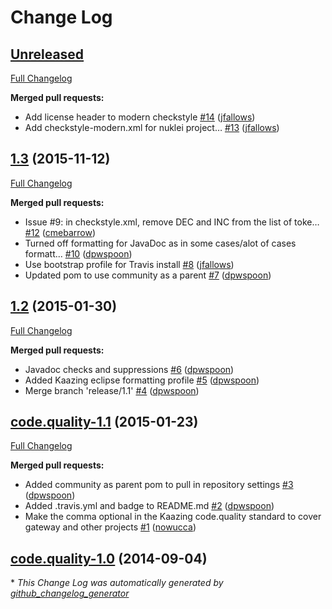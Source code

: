 # Change Log

## [Unreleased](https://github.com/kaazing/code.quality/tree/HEAD)

[Full Changelog](https://github.com/kaazing/code.quality/compare/1.3...HEAD)

**Merged pull requests:**

- Add license header to modern checkstyle [\#14](https://github.com/kaazing/code.quality/pull/14) ([jfallows](https://github.com/jfallows))
- Add checkstyle-modern.xml for nuklei project… [\#13](https://github.com/kaazing/code.quality/pull/13) ([jfallows](https://github.com/jfallows))

## [1.3](https://github.com/kaazing/code.quality/tree/1.3) (2015-11-12)
[Full Changelog](https://github.com/kaazing/code.quality/compare/1.2...1.3)

**Merged pull requests:**

- Issue \#9: in checkstyle.xml, remove DEC and INC from the list of toke… [\#12](https://github.com/kaazing/code.quality/pull/12) ([cmebarrow](https://github.com/cmebarrow))
- Turned off formatting for JavaDoc as in some cases/alot of cases formatt... [\#10](https://github.com/kaazing/code.quality/pull/10) ([dpwspoon](https://github.com/dpwspoon))
- Use bootstrap profile for Travis install [\#8](https://github.com/kaazing/code.quality/pull/8) ([jfallows](https://github.com/jfallows))
- Updated pom to use community as a parent [\#7](https://github.com/kaazing/code.quality/pull/7) ([dpwspoon](https://github.com/dpwspoon))

## [1.2](https://github.com/kaazing/code.quality/tree/1.2) (2015-01-30)
[Full Changelog](https://github.com/kaazing/code.quality/compare/code.quality-1.1...1.2)

**Merged pull requests:**

- Javadoc checks and suppressions [\#6](https://github.com/kaazing/code.quality/pull/6) ([dpwspoon](https://github.com/dpwspoon))
- Added Kaazing eclipse formatting profile [\#5](https://github.com/kaazing/code.quality/pull/5) ([dpwspoon](https://github.com/dpwspoon))
- Merge branch 'release/1.1' [\#4](https://github.com/kaazing/code.quality/pull/4) ([dpwspoon](https://github.com/dpwspoon))

## [code.quality-1.1](https://github.com/kaazing/code.quality/tree/code.quality-1.1) (2015-01-23)
[Full Changelog](https://github.com/kaazing/code.quality/compare/code.quality-1.0...code.quality-1.1)

**Merged pull requests:**

- Added community as parent pom to pull in repository settings [\#3](https://github.com/kaazing/code.quality/pull/3) ([dpwspoon](https://github.com/dpwspoon))
- Added .travis.yml and badge to README.md [\#2](https://github.com/kaazing/code.quality/pull/2) ([dpwspoon](https://github.com/dpwspoon))
- Make the comma optional in the Kaazing code.quality standard to cover gateway and other projects [\#1](https://github.com/kaazing/code.quality/pull/1) ([nowucca](https://github.com/nowucca))

## [code.quality-1.0](https://github.com/kaazing/code.quality/tree/code.quality-1.0) (2014-09-04)


\* *This Change Log was automatically generated by [github_changelog_generator](https://github.com/skywinder/Github-Changelog-Generator)*
